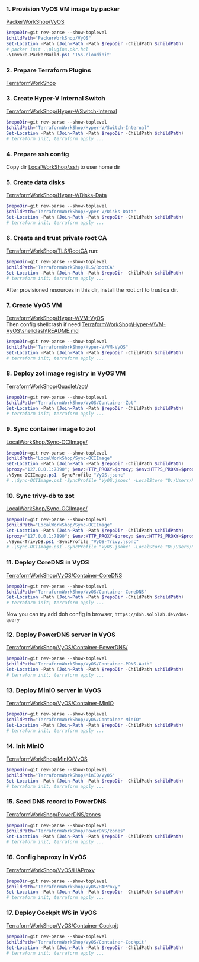 ### 1. Provision VyOS VM image by packer
[PackerWorkShop/VyOS](../../PackerWorkShop/VyOS)
```powershell
$repoDir=git rev-parse --show-toplevel
$childPath="PackerWorkShop/VyOS"
Set-Location -Path (Join-Path -Path $repoDir -ChildPath $childPath)
# packer init .\plugins.pkr.hcl
.\Invoke-PackerBuild.ps1 '15s-cloudinit'
```

### 2. Prepare Terraform Plugins
[TerraformWorkShop](../../TerraformWorkShop/README.md)

### 3. Create Hyper-V Internal Switch
[TerraformWorkShop/Hyper-V/Switch-Internal](../../TerraformWorkShop/Hyper-V/Switch-Internal/)
```powershell
$repoDir=git rev-parse --show-toplevel
$childPath="TerraformWorkShop/Hyper-V/Switch-Internal"
Set-Location -Path (Join-Path -Path $repoDir -ChildPath $childPath)
# terraform init; terraform apply ...
```

### 4. Prepare ssh config
Copy dir [LocalWorkShop/.ssh](../../LocalWorkShop/.ssh/) to user home dir

### 5. Create data disks
[TerraformWorkShop/Hyper-V/Disks-Data](../../TerraformWorkShop/Hyper-V/Disks-Data/)
```powershell
$repoDir=git rev-parse --show-toplevel
$childPath="TerraformWorkShop/Hyper-V/Disks-Data"
Set-Location -Path (Join-Path -Path $repoDir -ChildPath $childPath)
# terraform init; terraform apply ...
```

### 6. Create and trust private root CA
[TerraformWorkShop/TLS/RootCA](../../TerraformWorkShop/TLS/RootCA/)
run:
```powershell
$repoDir=git rev-parse --show-toplevel
$childPath="TerraformWorkShop/TLS/RootCA"
Set-Location -Path (Join-Path -Path $repoDir -ChildPath $childPath)
# terraform init; terraform apply ...
```
After provisioned resources in this dir, install the root.crt to trust ca dir.

### 7. Create VyOS VM
[TerraformWorkShop/Hyper-V/VM-VyOS](../../TerraformWorkShop/Hyper-V/VM-VyOS/)  
Then config shellcrash if need [TerraformWorkShop\Hyper-V\VM-VyOS\shellclash\README.md](../../TerraformWorkShop/Hyper-V/VM-VyOS/shellclash/README.md)
```powershell
$repoDir=git rev-parse --show-toplevel
$childPath="TerraformWorkShop/Hyper-V/VM-VyOS"
Set-Location -Path (Join-Path -Path $repoDir -ChildPath $childPath)
# terraform init; terraform apply ...
```

### 8. Deploy zot image registry in VyOS VM
[TerraformWorkShop/Quadlet/zot/](../../TerraformWorkShop/VyOS/Container-Zot/)
```powershell
$repoDir=git rev-parse --show-toplevel
$childPath="TerraformWorkShop/VyOS/Container-Zot"
Set-Location -Path (Join-Path -Path $repoDir -ChildPath $childPath)
# terraform init; terraform apply ...
```

### 9. Sync container image to zot
[LocalWorkShop/Sync-OCIImage/](../../LocalWorkShop/Sync-OCIImage/)
```powershell
$repoDir=git rev-parse --show-toplevel
$childPath="LocalWorkShop/Sync-OCIImage"
Set-Location -Path (Join-Path -Path $repoDir -ChildPath $childPath)
$proxy="127.0.0.1:7890"; $env:HTTP_PROXY=$proxy; $env:HTTPS_PROXY=$proxy
.\Sync-OCIImage.ps1 -SyncProfile "VyOS.jsonc"
# .\Sync-OCIImage.ps1 -SyncProfile "VyOS.jsonc" -LocalStore "D:/Users/Public/Downloads/containers"
```

### 10. Sync trivy-db to zot
[LocalWorkShop/Sync-OCIImage/](../../LocalWorkShop/Sync-OCIImage/)
```powershell
$repoDir=git rev-parse --show-toplevel
$childPath="LocalWorkShop/Sync-OCIImage"
Set-Location -Path (Join-Path -Path $repoDir -ChildPath $childPath)
$proxy="127.0.0.1:7890"; $env:HTTP_PROXY=$proxy; $env:HTTPS_PROXY=$proxy
.\Sync-TrivyDB.ps1 -SyncProfile "VyOS-Trivy.jsonc"
# .\Sync-OCIImage.ps1 -SyncProfile "VyOS.jsonc" -LocalStore "D:/Users/Public/Downloads/containers"
```


### 11. Deploy CoreDNS in VyOS
[TerraformWorkShop/VyOS/Container-CoreDNS](../../TerraformWorkShop/VyOS/Container-CoreDNS/)
```powershell
$repoDir=git rev-parse --show-toplevel
$childPath="TerraformWorkShop/VyOS/Container-CoreDNS"
Set-Location -Path (Join-Path -Path $repoDir -ChildPath $childPath)
# terraform init; terraform apply ...
```
Now you can try add doh config in browser, `https://doh.sololab.dev/dns-query`

### 12. Deploy PowerDNS server in VyOS
[TerraformWorkShop/VyOS/Container-PowerDNS/](../../TerraformWorkShop/VyOS/Container-PDNS-Auth/)
```powershell
$repoDir=git rev-parse --show-toplevel
$childPath="TerraformWorkShop/VyOS/Container-PDNS-Auth"
Set-Location -Path (Join-Path -Path $repoDir -ChildPath $childPath)
# terraform init; terraform apply ...
```

<!-- 
### 13. Deploy OTF server (the terraform remote backend) in VyOS
[TerraformWorkShop/VyOS/Container-OTF](../../TerraformWorkShop/VyOS/Container-OTF)
```powershell
$repoDir=git rev-parse --show-toplevel
$childPath="TerraformWorkShop/VyOS/Container-OTF"
Set-Location -Path (Join-Path -Path $repoDir -ChildPath $childPath)
# terraform init; terraform apply ...
```

error: https://github.com/leg100/otf/issues/827
also not flexible：to use hcp tf backend (aka terraform remote backend), you must create "workload" for each tfstate in hcp first
### 14. Init OTF
Create user, team, project, environment in otf [TerraformWorkShop/TFE/vyos](../../TerraformWorkShop/TFE/vyos/)
```powershell
$repoDir=git rev-parse --show-toplevel
$childPath="TerraformWorkShop/TFE/vyos"
Set-Location -Path (Join-Path -Path $repoDir -ChildPath $childPath)
# terraform init; terraform apply ...
```  

### 13. Deploy Lynx server in VyOS
[TerraformWorkShop/VyOS/Container-Lynx](../../TerraformWorkShop/VyOS/Container-Lynx)
```powershell
$repoDir=git rev-parse --show-toplevel
$childPath="TerraformWorkShop/VyOS/Container-Lynx"
Set-Location -Path (Join-Path -Path $repoDir -ChildPath $childPath)
# terraform init; terraform apply ...
```

### 14. Init Lynx
1. Go to https://lynx.vyos.sololab, input:
```yaml
Application Name: Lynx
Application URL: https://lynx.vyos.sololab
Application Email: lynx@mail.sololab
Admin Email:  root@mail.sololab
Admin Password: # ref from [TerraformWorkShop/LDAP/lldap/terraform.tfvars](../../TerraformWorkShop/LDAP/lldap/terraform.tfvars)
```
1. Go to top right corner -> profile -> show the Key (in right side), copy the api key
2. Create user, team, project, environment in lync [TerraformWorkShop/Lynx/vyos](../../TerraformWorkShop/Lynx/vyos/)
```powershell
$repoDir=git rev-parse --show-toplevel
$childPath="TerraformWorkShop/Lynx/vyos"
Set-Location -Path (Join-Path -Path $repoDir -ChildPath $childPath)
# terraform init; terraform apply ...
``` 
-->

### 13. Deploy MinIO server in VyOS
[TerraformWorkShop/VyOS/Container-MinIO](../../TerraformWorkShop/VyOS/Container-MinIO)
```powershell
$repoDir=git rev-parse --show-toplevel
$childPath="TerraformWorkShop/VyOS/Container-MinIO"
Set-Location -Path (Join-Path -Path $repoDir -ChildPath $childPath)
# terraform init; terraform apply ...
```

### 14. Init MinIO
[TerraformWorkShop/MinIO/VyOS](../../TerraformWorkShop/MinIO/VyOS)
```powershell
$repoDir=git rev-parse --show-toplevel
$childPath="TerraformWorkShop/MinIO/VyOS"
Set-Location -Path (Join-Path -Path $repoDir -ChildPath $childPath)
# terraform init; terraform apply ...
```

### 15. Seed DNS record to PowerDNS
[TerraformWorkShop/PowerDNS/zones](../../TerraformWorkShop/PowerDNS/zones)
```powershell
$repoDir=git rev-parse --show-toplevel
$childPath="TerraformWorkShop/PowerDNS/zones"
Set-Location -Path (Join-Path -Path $repoDir -ChildPath $childPath)
# terraform init; terraform apply ...
```

### 16. Config haproxy in VyOS
[TerraformWorkShop/VyOS/HAProxy](../../TerraformWorkShop/VyOS/HAProxy/)
```powershell
$repoDir=git rev-parse --show-toplevel
$childPath="TerraformWorkShop/VyOS/HAProxy"
Set-Location -Path (Join-Path -Path $repoDir -ChildPath $childPath)
# terraform init; terraform apply ...
```

### 17. Deploy Cockpit WS in VyOS
[TerraformWorkShop/VyOS/Container-Cockpit](../../TerraformWorkShop/VyOS/Container-Cockpit)
```powershell
$repoDir=git rev-parse --show-toplevel
$childPath="TerraformWorkShop/VyOS/Container-Cockpit"
Set-Location -Path (Join-Path -Path $repoDir -ChildPath $childPath)
# terraform init; terraform apply ...
```

